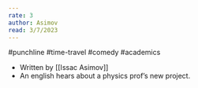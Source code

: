 ```yaml
---
rate: 3
author: Asimov
read: 3/7/2023
---
```


#punchline #time-travel #comedy #academics 

- Written by [[Issac Asimov]]
- An english hears about a physics prof’s new project.